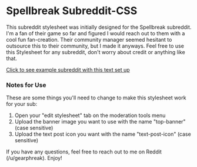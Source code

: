 # Spellbreak Subreddit-CSS
This subreddit stylesheet was initially designed for the Spellbreak subreddit. I'm a fan of their game so far and figured I would reach out to them with a cool fun fan-creation. Their community manager seemed hesitant to outsource this to their community, but I made it anyways. Feel free to use this Stylesheet for any subreddit, don't worry about credit or anything like that.

[Click to see example subreddit with this text set up](https://old.reddit.com/r/spellbreakCSStest "Fake Spellbreak Subreddit")

### Notes for Use
These are some things you'll need to change to make this stylesheet work for your sub:

1. Open your "edit stylesheet" tab on the moderation tools menu
2. Upload the banner image you want to use with the name "top-banner" (case sensitive)
3. Upload the text post icon you want with the name "text-post-icon" (case sensitive)

If you have any questions, feel free to reach out to me on Reddit (/u/gearphreak). Enjoy!
